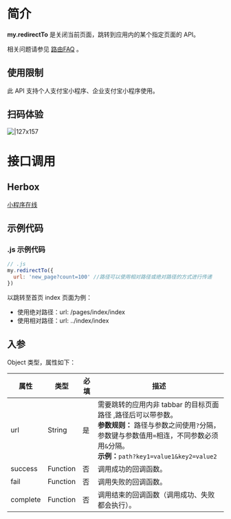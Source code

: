 
# 简介
**my.redirectTo** 是关闭当前页面，跳转到应用内的某个指定页面的 API。

相关问题请参见 [路由FAQ](/mini/api/fu8l65) 。

## 使用限制
此 API 支持个人支付宝小程序、企业支付宝小程序使用。

## 扫码体验
![|127x157](https://gw.alipayobjects.com/zos/skylark-tools/public/files/da4e4eadc547ca2cfd6476ccf706db38.jpeg#align=left&display=inline&height=157&margin=%5Bobject%20Object%5D&originHeight=157&originWidth=127&status=done&style=none&width=127)

# 接口调用

## Herbox
[小程序在线](https://herbox-embed.alipay.com/s/doc-api-navigator?theme=light&previewZoom=75&chInfo=openhome-doc) 

## 示例代码

### .js 示例代码
```javascript
// .js
my.redirectTo({
  url: 'new_page?count=100' //路径可以使用相对路径或绝对路径的方式进行传递
})
```
以跳转至首页 index 页面为例：

- 使用绝对路径：url: /pages/index/index
- 使用相对路径：url: ../index/index

## 入参
Object 类型，属性如下：

| **属性** | **类型** | **必填** | **描述** |
| --- | --- | --- | --- |
| url | String | 是 | 需要跳转的应用内非 tabbar 的目标页面路径 ,路径后可以带参数。<br />**参数规则：** 路径与参数之间使用`?`分隔，参数键与参数值用`=`相连，不同参数必须用`&`分隔。<br />**示例：**`path?key1=value1&key2=value2` |
| success | Function | 否 | 调用成功的回调函数。 |
| fail | Function | 否 | 调用失败的回调函数。 |
| complete | Function | 否 | 调用结束的回调函数（调用成功、失败都会执行）。 |

